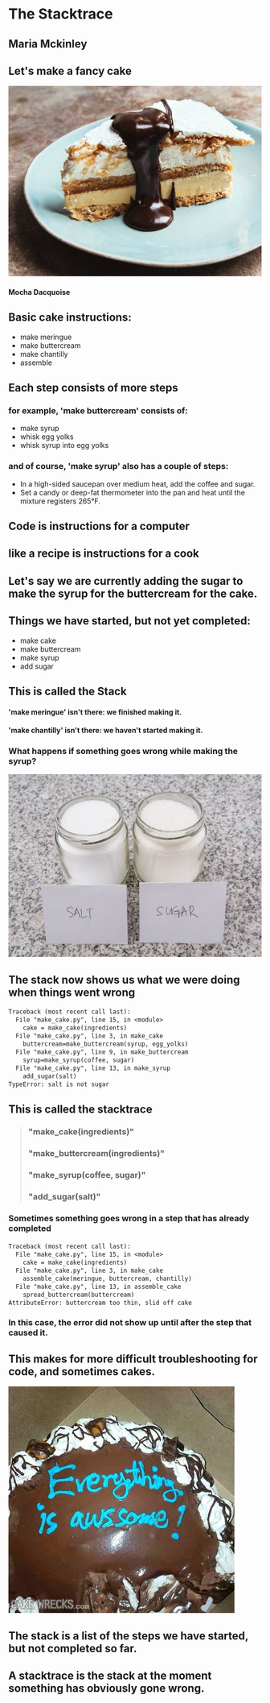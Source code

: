 # The Stacktrace

## Maria Mckinley



## Let's make a fancy cake
![alt text](assets/mocha-dacquoise.jpg "Mocha Dacquoise Cake")
#### Mocha Dacquoise




## Basic cake instructions:
* make meringue
* make buttercream
* make chantilly
* assemble




## Each step consists of more steps

### for example, 'make buttercream' consists of: <!-- .element: class="fragment" data-fragment-index="1" -->
* make syrup <!-- .element: class="fragment" data-fragment-index="2" -->
* whisk egg yolks <!-- .element: class="fragment" data-fragment-index="2" -->
* whisk syrup into egg yolks <!-- .element: class="fragment" data-fragment-index="2" -->




### and of course, 'make syrup' also has a couple of steps:
* In a high-sided saucepan over medium heat, add the coffee and sugar. 
* Set a candy or deep-fat thermometer into the pan and heat until the mixture registers 265&deg;F.




## Code is instructions for a computer
## like a recipe is instructions for a cook




## Let's say we are currently adding the sugar to make the syrup for the buttercream for the cake.




## Things we have started, but not yet completed:

* make cake
* make buttercream
* make syrup
* add sugar

## This is called the Stack<!-- .element: class="fragment" data-fragment-index="1" -->

#### 'make meringue' isn't there: we finished making it.<!-- .element: class="fragment" data-fragment-index="2" -->
#### 'make chantilly' isn't there: we haven't started making it.<!-- .element: class="fragment" data-fragment-index="3" -->




### What happens if something goes wrong while making the syrup? 

![alt text](assets/salt_sugar.jpg "Salt or Sugar")




## The stack now shows us what we were doing when things went wrong

```
Traceback (most recent call last):
  File "make_cake.py", line 15, in <module>
    cake = make_cake(ingredients)
  File "make_cake.py", line 3, in make_cake
    buttercream=make_buttercream(syrup, egg_yolks)
  File "make_cake.py", line 9, in make_buttercream
    syrup=make_syrup(coffee, sugar) 
  File "make_cake.py", line 13, in make_syrup
    add_sugar(salt)
TypeError: salt is not sugar
```

## This is called the stacktrace <!-- .element: class="fragment" data-fragment-index="1" -->




> ### "make_cake(ingredients)"
> ### "make_buttercream(ingredients)"
> ### "make_syrup(coffee, sugar)"
> ### "add_sugar(salt)"




### Sometimes something goes wrong in a step that has already completed

```
Traceback (most recent call last):
  File "make_cake.py", line 15, in <module>
    cake = make_cake(ingredients)
  File "make_cake.py", line 3, in make_cake
    assemble_cake(meringue, buttercream, chantilly)
  File "make_cake.py", line 13, in assemble_cake
    spread_buttercream(buttercream)
AttributeError: buttercream too thin, slid off cake
```

### In this case, the error did not show up until after the step that caused it.




## This makes for more difficult troubleshooting for code, and sometimes cakes.




![alt text](assets/cakewreck.jpg "Awesome Cake")




## The stack is a list of the steps we have started, but not completed so far.




## A stacktrace is the stack at the moment something has obviously gone wrong.
